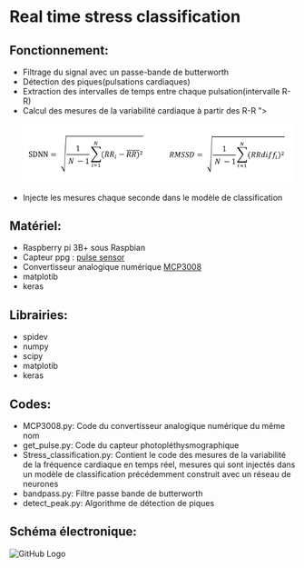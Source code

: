 # Real time stress classification
<h2>Fonctionnement:</h2>
<ul>
  <li>Filtrage du signal avec un passe-bande de butterworth</li>
  <li>Détection des piques(pulsations cardiaques)</li>
  <li>Extraction des intervalles de temps entre chaque pulsation(intervalle R-R)</li>
  <li>Calcul des mesures de la variabilité cardiaque à partir des R-R "></li>
  
  ![GitHub Logo](/images/formule.png)
  
  <li>Injecte les mesures chaque seconde dans le modèle de classification</li>
</ul> 

<h2>Matériel:</h2>
<ul>
  <li>Raspberry pi 3B+ sous Raspbian</li>
  <li>Capteur ppg : <a href="https://pulsesensor.com/">pulse sensor</a></li>
  <li>Convertisseur analogique numérique <a href="/datasheet_MCP/MCP3008.pdf">MCP3008</a></li>
  <li>matplotib</li>
  <li>keras</li>
</ul> 

<h2>Librairies:</h2>
<ul>
  <li>spidev</li>
  <li>numpy</li>
  <li>scipy</li>
  <li>matplotib</li>
  <li>keras</li>
</ul> 

<h2>Codes:</h2>
 <ul>
  <li>MCP3008.py: Code du convertisseur analogique numérique du même nom </li>
  <li>get_pulse.py: Code du capteur photopléthysmographique</li>
  <li>Stress_classification.py: Contient le code des mesures de la variabilité de la fréquence cardiaque en temps réel, mesures qui sont injectés dans un modèle de classification précédemment construit avec un réseau de neurones</li>
 <li>bandpass.py: Filtre passe bande de butterworth</li>
 <li>detect_peak.py: Algorithme de détection de piques </li>

</ul> 

<h2>Schéma électronique:</h2>

![GitHub Logo](/images/schéma_final.png)



